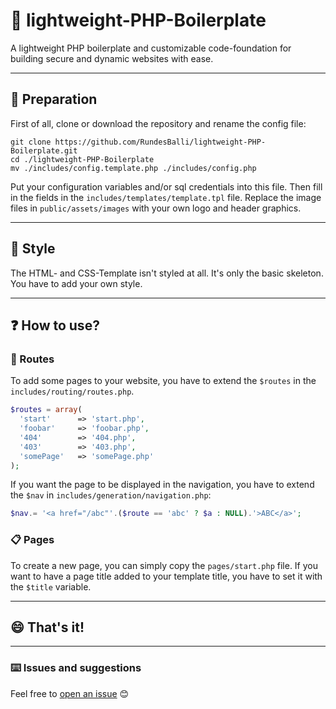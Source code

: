 # :wrench: lightweight-PHP-Boilerplate
A lightweight PHP boilerplate and customizable code-foundation for building secure and dynamic websites with ease.  

---

## :nut_and_bolt: Preparation
First of all, clone or download the repository and rename the config file:  
```
git clone https://github.com/RundesBalli/lightweight-PHP-Boilerplate.git
cd ./lightweight-PHP-Boilerplate
mv ./includes/config.template.php ./includes/config.php
```
Put your configuration variables and/or sql credentials into this file. Then fill in the fields in the `includes/templates/template.tpl` file. Replace the image files in `public/assets/images` with your own logo and header graphics.  

---

## :eyes: Style
The HTML- and CSS-Template isn't styled at all. It's only the basic skeleton. You have to add your own style.  

---

## :question: How to use?
### :scroll: Routes
To add some pages to your website, you have to extend the `$routes` in the `includes/routing/routes.php`.
```php
$routes = array(
  'start'      => 'start.php',
  'foobar'     => 'foobar.php',
  '404'        => '404.php',
  '403'        => '403.php',
  'somePage'   => 'somePage.php'
);
```
If you want the page to be displayed in the navigation, you have to extend the `$nav` in `includes/generation/navigation.php`:
```php
$nav.= '<a href="/abc"'.($route == 'abc' ? $a : NULL).'>ABC</a>';
```
### :clipboard: Pages
To create a new page, you can simply copy the `pages/start.php` file. If you want to have a page title added to your template title, you have to set it with the `$title` variable.

---

## :smile: That's it!

---

### :keyboard: Issues and suggestions
Feel free to [open an issue](https://github.com/RundesBalli/lightweight-PHP-Boilerplate/issues/new) :blush:  
